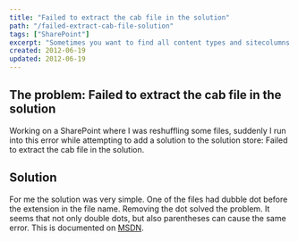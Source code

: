 ```yaml
---
title: "Failed to extract the cab file in the solution"
path: "/failed-extract-cab-file-solution"
tags: ["SharePoint"]
excerpt: "Sometimes you want to find all content types and sitecolumns you created in SharePoint. A simple way to acomplish this is the use of PowerShell. Conditional in this script is that all my custom content types and sitecolumns belong to the same group."
created: 2012-06-19
updated: 2012-06-19
---
```


## The problem: Failed to extract the cab file in the solution

Working on a SharePoint where I was reshuffling some files, suddenly I run into this error while attempting to add a solution to the solution store: Failed to extract the cab file in the solution.

## Solution

For me the solution was very simple. One of the files had dubble dot before the extension in the file name. Removing the dot solved the problem. It seems that not only double dots, but also parentheses can cause the same error. This is documented on [MSDN](http://msdn.microsoft.com/en-us/library/ee330922.aspx).
